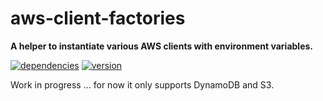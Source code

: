 # aws-client-factories

**A helper to instantiate various AWS clients with environment variables.**

[![dependencies](https://img.shields.io/david/chrisguttandin/aws-client-factories.svg?style=flat-square)](https://www.npmjs.com/package/aws-client-factories)
[![version](https://img.shields.io/npm/v/aws-client-factories.svg?style=flat-square)](https://www.npmjs.com/package/aws-client-factories)

Work in progress ... for now it only supports DynamoDB and S3.
